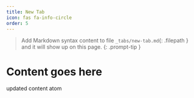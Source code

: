 ```yaml
---
title: New Tab
icon: fas fa-info-circle
order: 5
---
```


> Add Markdown syntax content to file `_tabs/new-tab.md`{: .filepath } and it will show up on this page.
{: .prompt-tip }

# Content goes here

updated content atom

